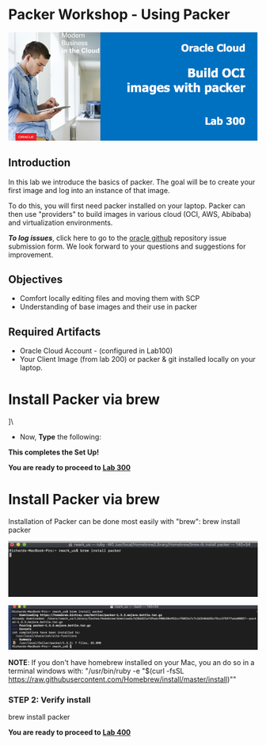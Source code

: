 
# Packer Workshop - Using Packer

![](images/WorkshopHeader/300.png)

## Introduction

In this lab we introduce the basics of packer. The goal will be to create your first image and log into an instance of that image.

To do this, you will first need packer installed on your laptop.  Packer can then use "providers" to build images in various cloud (OCI, AWS, Abibaba) and virtualization environments.

***To log issues***, click here to go to the [ oracle github](https://github.com/oracle/learning-library/issues/new) repository issue submission form. We look forward to your questions and suggestions for improvement.

## Objectives

- Comfort locally editing files and moving them with SCP
- Understanding of base images and their use in packer

## Required Artifacts

- Oracle Cloud Account - (configured in Lab100)
- Your Client Image (from lab 200) or packer & git installed locally on your laptop.



# Install Packer via brew
]\

- Now, **Type** the following:


**This completes the Set Up!**

**You are ready to proceed to [Lab 300](Lab300.md)**


# Install Packer via brew


Installation of Packer can be done most easily with "brew":
brew install packer

![](2019-01-23-13-23-39.png)

![](2019-01-23-13-25-23.png)

**NOTE**: If you don't have homebrew installed on your Mac, you an do so in a terminal windows with: "/usr/bin/ruby -e "$(curl -fsSL https://raw.githubusercontent.com/Homebrew/install/master/install)"" 

### **STEP 2**: Verify install

brew install packer


**You are ready to proceed to [Lab 400](Lab400.md)**
